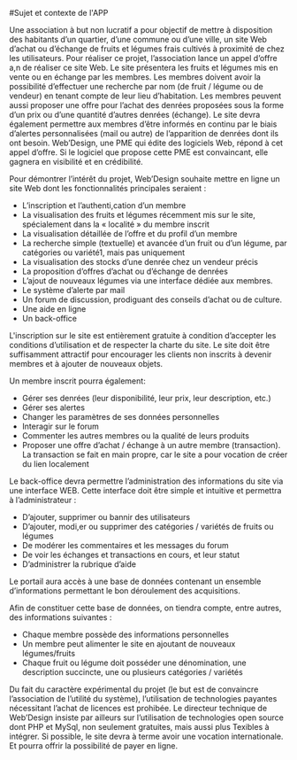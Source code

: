 #Sujet et contexte de l'APP

Une association à but non lucratif a pour objectif de mettre à disposition des habitants d’un quartier, d’une commune ou d’une ville, un site Web d’achat ou d’échange de fruits et légumes frais cultivés à proximité de chez les utilisateurs.
Pour réaliser ce projet, l’association lance un appel d’offre a,n de réaliser ce site Web. Le site présentera les fruits et légumes mis en vente ou en échange par les membres. Les membres doivent avoir la possibilité d’effectuer une recherche par nom (de fruit / légume ou de vendeur) en tenant compte de leur lieu d’habitation. Les membres peuvent aussi proposer une offre pour l’achat des denrées proposées sous la forme d’un prix ou d’une quantité d’autres denrées (échange). Le site devra également permettre aux membres d’être informés en continu par le biais d’alertes personnalisées (mail ou autre) de l’apparition de denrées dont ils ont besoin.
Web’Design, une PME qui édite des logiciels Web, répond à cet appel d’offre. Si le logiciel que propose cette PME est convaincant, elle gagnera en visibilité et en crédibilité.

Pour démontrer l’intérêt du projet, Web’Design souhaite mettre en ligne un site Web dont les fonctionnalités principales seraient :
- L’inscription et l’authenti,cation d’un membre
- La visualisation des fruits et légumes récemment mis sur le site,
spécialement dans la « localité » du membre inscrit
- La visualisation détaillée de l’offre et du profil d’un membre
- La recherche simple (textuelle) et avancée d’un fruit ou d’un légume, par
catégories ou variété1, mais pas uniquement
- La visualisation des stocks d’une denrée chez un vendeur précis
- La proposition d’offres d’achat ou d’échange de denrées
- L’ajout de nouveaux légumes via une interface dédiée aux membres.
- Le système d’alerte par mail
- Un forum de discussion, prodiguant des conseils d’achat ou de culture.
- Une aide en ligne
- Un back-office

L'inscription sur le site est entièrement gratuite à condition d’accepter les conditions d’utilisation et de respecter la charte du site. Le site doit être suffisamment attractif pour encourager les clients non inscrits à devenir membres et à ajouter de nouveaux objets.

Un membre inscrit pourra également:
- Gérer ses denrées (leur disponibilité, leur prix, leur description, etc.)
- Gérer ses alertes
- Changer les paramètres de ses données personnelles
- Interagir sur le forum
- Commenter les autres membres ou la qualité de leurs produits
- Proposer une offre d’achat / échange à un autre membre (transaction). La transaction se fait en main propre, car le site a pour vocation de créer du lien localement

Le back-office devra permettre l’administration des informations du site via une interface WEB. Cette interface doit être simple et intuitive et permettra à l’administrateur :
- D’ajouter, supprimer ou bannir des utilisateurs
- D’ajouter, modi,er ou supprimer des catégories / variétés de fruits ou
légumes
- De modérer les commentaires et les messages du forum
- De voir les échanges et transactions en cours, et leur statut
- D’administrer la rubrique d’aide 

Le portail aura accès à une base de données contenant un ensemble d’informations permettant le bon déroulement des acquisitions.

Afin de constituer cette base de données, on tiendra compte, entre autres, des informations suivantes :
- Chaque membre possède des informations personnelles
- Un membre peut alimenter le site en ajoutant de nouveaux légumes/fruits
- Chaque fruit ou légume doit posséder une dénomination, une description succincte, une ou plusieurs catégories / variétés

Du fait du caractère expérimental du projet (le but est de convaincre l’association de l’utilité du système), l’utilisation de technologies payantes nécessitant l’achat de licences est prohibée. Le directeur technique de Web’Design insiste par ailleurs sur l’utilisation de technologies open source dont PHP et MySql, non seulement gratuites, mais aussi plus Texibles à intégrer.
Si possible, le site devra à terme avoir une vocation internationale. Et pourra offrir la possibilité de payer en ligne.
